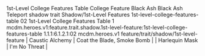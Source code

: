 <ability>
  <name>1st-Level College Features Table</name>
  <keywords>
    <keyword>College</keyword>
  </keywords>
  <type>Feature</type>
  <distance>Black Ash</distance>
  <target>Black Ash Teleport</target>
  <metadata>
    <class>shadow</class>
    <feature_type>trait</feature_type>
    <file_dpath>Shadow/1st-Level Features</file_dpath>
    <item_id>1st-level-college-features-table</item_id>
    <item_index>02</item_index>
    <item_name>1st-Level College Features Table</item_name>
    <level>1</level>
    <scc>mcdm.heroes.v1:feature.trait.shadow.1st-level-feature:1st-level-college-features-table</scc>
    <scdc>1.1.1:6.1.2.1:02</scdc>
    <source>mcdm.heroes.v1</source>
    <type>feature/trait/shadow/1st-level-feature</type>
  </metadata>
  <effects>
    <effect type="mundane">| Caustic Alchemy | Coat the Blade, Smoke Bomb |
| Harlequin Mask  | I&apos;m No Threat              |</effect>
  </effects>
</ability>
